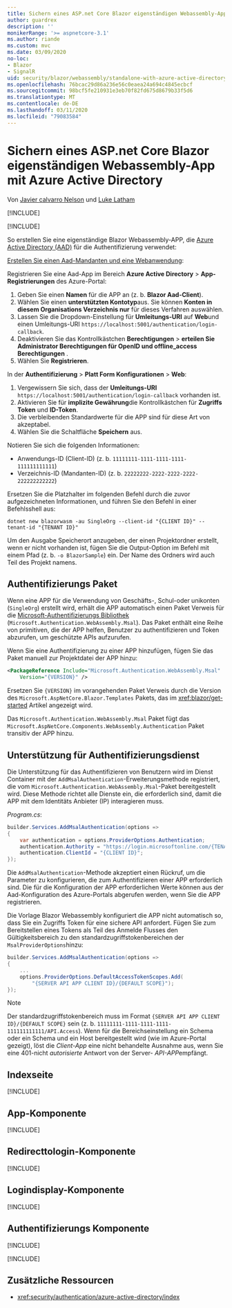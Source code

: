 ```yaml
---
title: Sichern eines ASP.net Core Blazor eigenständigen Webassembly-App mit Azure Active Directory
author: guardrex
description: ''
monikerRange: '>= aspnetcore-3.1'
ms.author: riande
ms.custom: mvc
ms.date: 03/09/2020
no-loc:
- Blazor
- SignalR
uid: security/blazor/webassembly/standalone-with-azure-active-directory
ms.openlocfilehash: 76bcac29d86a236e56c0eaea24a694c4845ecbcf
ms.sourcegitcommit: 98bcf5fe210931e3eb70f82fd675d8679b33f5d6
ms.translationtype: MT
ms.contentlocale: de-DE
ms.lasthandoff: 03/11/2020
ms.locfileid: "79083584"
---
```

# <a name="secure-an-aspnet-core-opno-locblazor-webassembly-standalone-app-with-azure-active-directory"></a>Sichern eines ASP.net Core Blazor eigenständigen Webassembly-App mit Azure Active Directory

Von [Javier calvarro Nelson](https://github.com/javiercn) und [Luke Latham](https://github.com/guardrex)

[!INCLUDE[](~/includes/blazorwasm-preview-notice.md)]

[!INCLUDE[](~/includes/blazorwasm-3.2-template-article-notice.md)]

So erstellen Sie eine eigenständige Blazor Webassembly-APP, die [Azure Active Directory (AAD)](https://azure.microsoft.com/services/active-directory/) für die Authentifizierung verwendet:

[Erstellen Sie einen Aad-Mandanten und eine Webanwendung](/azure/active-directory/develop/v2-overview):

Registrieren Sie eine Aad-App im Bereich **Azure Active Directory** > **App-Registrierungen** des Azure-Portal:

1. Geben Sie einen **Namen** für die APP an (z. b. **Blazor Aad-Client**).
1. Wählen Sie einen **unterstützten Kontotyp**aus. Sie können **Konten in diesem Organisations Verzeichnis nur** für dieses Verfahren auswählen.
1. Lassen Sie die Dropdown-Einstellung für **Umleitungs-URI** auf **Web**und einen Umleitungs-URI `https://localhost:5001/authentication/login-callback`.
1. Deaktivieren Sie das Kontrollkästchen **Berechtigungen** > **erteilen Sie Administrator Berechtigungen für OpenID und offline_access Berechtigungen** .
1. Wählen Sie **Registrieren**.

In der **Authentifizierung** > **Platt Form Konfigurationen** > **Web**:

1. Vergewissern Sie sich, dass der **Umleitungs-URI** `https://localhost:5001/authentication/login-callback` vorhanden ist.
1. Aktivieren Sie für **implizite Gewährung**die Kontrollkästchen für **Zugriffs Token** und **ID-Token**.
1. Die verbleibenden Standardwerte für die APP sind für diese Art von akzeptabel.
1. Wählen Sie die Schaltfläche **Speichern** aus.

Notieren Sie sich die folgenden Informationen:

* Anwendungs-ID (Client-ID) (z. b. `11111111-1111-1111-1111-111111111111`)
* Verzeichnis-ID (Mandanten-ID) (z. b. `22222222-2222-2222-2222-222222222222`)

Ersetzen Sie die Platzhalter im folgenden Befehl durch die zuvor aufgezeichneten Informationen, und führen Sie den Befehl in einer Befehlsshell aus:

```dotnetcli
dotnet new blazorwasm -au SingleOrg --client-id "{CLIENT ID}" --tenant-id "{TENANT ID}"
```

Um den Ausgabe Speicherort anzugeben, der einen Projektordner erstellt, wenn er nicht vorhanden ist, fügen Sie die Output-Option im Befehl mit einem Pfad (z. b. `-o BlazorSample`) ein. Der Name des Ordners wird auch Teil des Projekt namens.

## <a name="authentication-package"></a>Authentifizierungs Paket

Wenn eine APP für die Verwendung von Geschäfts-, Schul-oder unikonten (`SingleOrg`) erstellt wird, erhält die APP automatisch einen Paket Verweis für die [Microsoft-Authentifizierungs Bibliothek](/azure/active-directory/develop/msal-overview) (`Microsoft.Authentication.WebAssembly.Msal`). Das Paket enthält eine Reihe von primitiven, die der APP helfen, Benutzer zu authentifizieren und Token abzurufen, um geschützte APIs aufzurufen.

Wenn Sie eine Authentifizierung zu einer APP hinzufügen, fügen Sie das Paket manuell zur Projektdatei der APP hinzu:

```xml
<PackageReference Include="Microsoft.Authentication.WebAssembly.Msal" 
    Version="{VERSION}" />
```

Ersetzen Sie `{VERSION}` im vorangehenden Paket Verweis durch die Version des `Microsoft.AspNetCore.Blazor.Templates` Pakets, das im <xref:blazor/get-started> Artikel angezeigt wird.

Das `Microsoft.Authentication.WebAssembly.Msal` Paket fügt das `Microsoft.AspNetCore.Components.WebAssembly.Authentication` Paket transitiv der APP hinzu.

## <a name="authentication-service-support"></a>Unterstützung für Authentifizierungsdienst

Die Unterstützung für das Authentifizieren von Benutzern wird im Dienst Container mit der `AddMsalAuthentication`-Erweiterungsmethode registriert, die vom `Microsoft.Authentication.WebAssembly.Msal`-Paket bereitgestellt wird. Diese Methode richtet alle Dienste ein, die erforderlich sind, damit die APP mit dem Identitäts Anbieter (IP) interagieren muss.

*Program.cs*:

```csharp
builder.Services.AddMsalAuthentication(options =>
{
    var authentication = options.ProviderOptions.Authentication;
    authentication.Authority = "https://login.microsoftonline.com/{TENANT ID}";
    authentication.ClientId = "{CLIENT ID}";
});
```

Die `AddMsalAuthentication`-Methode akzeptiert einen Rückruf, um die Parameter zu konfigurieren, die zum Authentifizieren einer APP erforderlich sind. Die für die Konfiguration der APP erforderlichen Werte können aus der Aad-Konfiguration des Azure-Portals abgerufen werden, wenn Sie die APP registrieren.

Die Vorlage Blazor Webassembly konfiguriert die APP nicht automatisch so, dass Sie ein Zugriffs Token für eine sichere API anfordert. Fügen Sie zum Bereitstellen eines Tokens als Teil des Anmelde Flusses den Gültigkeitsbereich zu den standardzugriffstokenbereichen der `MsalProviderOptions`hinzu:

```csharp
builder.Services.AddMsalAuthentication(options =>
{
    ...
    options.ProviderOptions.DefaultAccessTokenScopes.Add(
        "{SERVER API APP CLIENT ID}/{DEFAULT SCOPE}");
});
```

> [!NOTE]
> Der standardzugriffstokenbereich muss im Format `{SERVER API APP CLIENT ID}/{DEFAULT SCOPE}` sein (z. b. `11111111-1111-1111-1111-111111111111/API.Access`). Wenn für die Bereichseinstellung ein Schema oder ein Schema und ein Host bereitgestellt wird (wie im Azure-Portal gezeigt), löst die *Client-App* eine nicht behandelte Ausnahme aus, wenn Sie eine 401-nicht *autorisierte* Antwort von der Server- *API-APP*empfängt.

## <a name="index-page"></a>Indexseite

[!INCLUDE[](~/includes/blazor-security/index-page.md)]

## <a name="app-component"></a>App-Komponente

[!INCLUDE[](~/includes/blazor-security/app-component.md)]

## <a name="redirecttologin-component"></a>Redirecttologin-Komponente

[!INCLUDE[](~/includes/blazor-security/redirecttologin-component.md)]

## <a name="logindisplay-component"></a>Logindisplay-Komponente

[!INCLUDE[](~/includes/blazor-security/logindisplay-component.md)]

## <a name="authentication-component"></a>Authentifizierungs Komponente

[!INCLUDE[](~/includes/blazor-security/authentication-component.md)]

[!INCLUDE[](~/includes/blazor-security/troubleshoot.md)]

## <a name="additional-resources"></a>Zusätzliche Ressourcen

* <xref:security/authentication/azure-active-directory/index>
